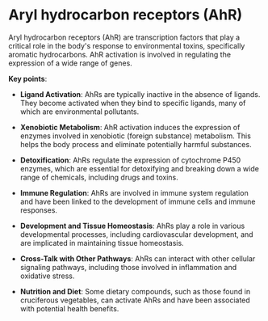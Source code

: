 <!--
source: gpt-3 + jph editing
abbr: AhR
tags: toxins receptors
-->

# Aryl hydrocarbon receptors (AhR)

Aryl hydrocarbon receptors (AhR) are transcription factors that play a critical role in the body's response to environmental toxins, specifically aromatic hydrocarbons. AhR activation is involved in regulating the expression of a wide range of genes.

**Key points**:

* **Ligand Activation**: AhRs are typically inactive in the absence of ligands. They become activated when they bind to specific ligands, many of which are environmental pollutants.

* **Xenobiotic Metabolism**: AhR activation induces the expression of enzymes involved in xenobiotic (foreign substance) metabolism. This helps the body process and eliminate potentially harmful substances.

* **Detoxification**: AhRs regulate the expression of cytochrome P450 enzymes, which are essential for detoxifying and breaking down a wide range of chemicals, including drugs and toxins.

* **Immune Regulation**: AhRs are involved in immune system regulation and have been linked to the development of immune cells and immune responses.

* **Development and Tissue Homeostasis**: AhRs play a role in various developmental processes, including cardiovascular development, and are implicated in maintaining tissue homeostasis.

* **Cross-Talk with Other Pathways**: AhRs can interact with other cellular signaling pathways, including those involved in inflammation and oxidative stress.

* **Nutrition and Diet**: Some dietary compounds, such as those found in cruciferous vegetables, can activate AhRs and have been associated with potential health benefits.
